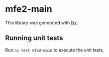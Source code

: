 # mfe2-main

This library was generated with [Nx](https://nx.dev).

## Running unit tests

Run `nx test mfe2-main` to execute the unit tests.
